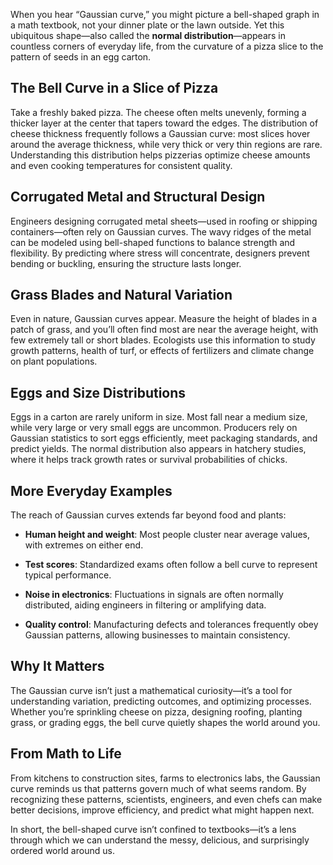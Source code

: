 When you hear “Gaussian curve,” you might picture a bell-shaped graph in a math textbook, not your dinner plate or the lawn outside. Yet this ubiquitous shape—also called the **normal distribution**—appears in countless corners of everyday life, from the curvature of a pizza slice to the pattern of seeds in an egg carton.

## The Bell Curve in a Slice of Pizza

Take a freshly baked pizza. The cheese often melts unevenly, forming a thicker layer at the center that tapers toward the edges. The distribution of cheese thickness frequently follows a Gaussian curve: most slices hover around the average thickness, while very thick or very thin regions are rare. Understanding this distribution helps pizzerias optimize cheese amounts and even cooking temperatures for consistent quality.

## Corrugated Metal and Structural Design

Engineers designing corrugated metal sheets—used in roofing or shipping containers—often rely on Gaussian curves. The wavy ridges of the metal can be modeled using bell-shaped functions to balance strength and flexibility. By predicting where stress will concentrate, designers prevent bending or buckling, ensuring the structure lasts longer.

## Grass Blades and Natural Variation

Even in nature, Gaussian curves appear. Measure the height of blades in a patch of grass, and you’ll often find most are near the average height, with few extremely tall or short blades. Ecologists use this information to study growth patterns, health of turf, or effects of fertilizers and climate change on plant populations.

## Eggs and Size Distributions

Eggs in a carton are rarely uniform in size. Most fall near a medium size, while very large or very small eggs are uncommon. Producers rely on Gaussian statistics to sort eggs efficiently, meet packaging standards, and predict yields. The normal distribution also appears in hatchery studies, where it helps track growth rates or survival probabilities of chicks.

## More Everyday Examples

The reach of Gaussian curves extends far beyond food and plants:

- **Human height and weight**: Most people cluster near average values, with extremes on either end.
    
- **Test scores**: Standardized exams often follow a bell curve to represent typical performance.
    
- **Noise in electronics**: Fluctuations in signals are often normally distributed, aiding engineers in filtering or amplifying data.
    
- **Quality control**: Manufacturing defects and tolerances frequently obey Gaussian patterns, allowing businesses to maintain consistency.
    

## Why It Matters

The Gaussian curve isn’t just a mathematical curiosity—it’s a tool for understanding variation, predicting outcomes, and optimizing processes. Whether you’re sprinkling cheese on pizza, designing roofing, planting grass, or grading eggs, the bell curve quietly shapes the world around you.

## From Math to Life

From kitchens to construction sites, farms to electronics labs, the Gaussian curve reminds us that patterns govern much of what seems random. By recognizing these patterns, scientists, engineers, and even chefs can make better decisions, improve efficiency, and predict what might happen next.

In short, the bell-shaped curve isn’t confined to textbooks—it’s a lens through which we can understand the messy, delicious, and surprisingly ordered world around us.